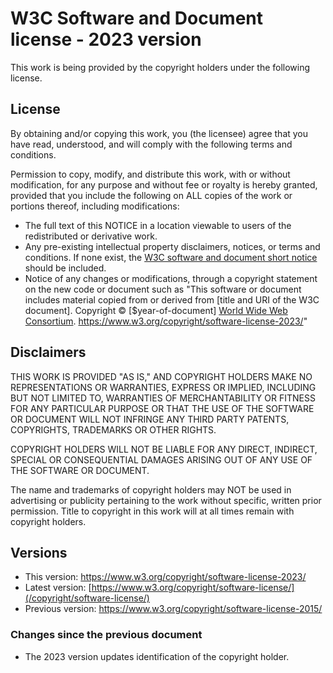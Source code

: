 # W3C Software and Document license - 2023 version

This work is being provided by the copyright holders under the following
license.

## License

By obtaining and/or copying this work, you (the licensee) agree that you
have read, understood, and will comply with the following terms and
conditions.

Permission to copy, modify, and distribute this work, with or without
modification, for any purpose and without fee or royalty is hereby
granted, provided that you include the following on ALL copies of the
work or portions thereof, including modifications:

-   The full text of this NOTICE in a location viewable to users of the
    redistributed or derivative work.
-   Any pre-existing intellectual property disclaimers, notices, or
    terms and conditions. If none exist, the [W3C software and document
    short
    notice](/Consortium/Legal/2023/copyright-software-short-notice.html)
    should be included.
-   Notice of any changes or modifications, through a copyright
    statement on the new code or document such as \"This software or
    document includes material copied from or derived from \[title and
    URI of the W3C document\]. Copyright © \[\$year-of-document\] [World
    Wide Web Consortium](/).
    <https://www.w3.org/copyright/software-license-2023/>\"

## Disclaimers

THIS WORK IS PROVIDED \"AS IS,\" AND COPYRIGHT HOLDERS MAKE NO
REPRESENTATIONS OR WARRANTIES, EXPRESS OR IMPLIED, INCLUDING BUT NOT
LIMITED TO, WARRANTIES OF MERCHANTABILITY OR FITNESS FOR ANY PARTICULAR
PURPOSE OR THAT THE USE OF THE SOFTWARE OR DOCUMENT WILL NOT INFRINGE
ANY THIRD PARTY PATENTS, COPYRIGHTS, TRADEMARKS OR OTHER RIGHTS.

COPYRIGHT HOLDERS WILL NOT BE LIABLE FOR ANY DIRECT, INDIRECT, SPECIAL
OR CONSEQUENTIAL DAMAGES ARISING OUT OF ANY USE OF THE SOFTWARE OR
DOCUMENT.

The name and trademarks of copyright holders may NOT be used in
advertising or publicity pertaining to the work without specific,
written prior permission. Title to copyright in this work will at all
times remain with copyright holders.

## Versions

-   This version: <https://www.w3.org/copyright/software-license-2023/>
-   Latest version:
    [https://www.w3.org/copyright/software-license/](/copyright/software-license/)
-   Previous version:
    <https://www.w3.org/copyright/software-license-2015/>

### Changes since the previous document

-   The 2023 version updates identification of the copyright holder.

